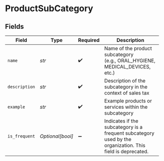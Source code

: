 # ProductSubCategory


## Fields

| Field                                                                                                      | Type                                                                                                       | Required                                                                                                   | Description                                                                                                |
| ---------------------------------------------------------------------------------------------------------- | ---------------------------------------------------------------------------------------------------------- | ---------------------------------------------------------------------------------------------------------- | ---------------------------------------------------------------------------------------------------------- |
| `name`                                                                                                     | *str*                                                                                                      | :heavy_check_mark:                                                                                         | Name of the product subcategory<br/>            (e.g., ORAL_HYGIENE, MEDICAL_DEVICES, etc.)                |
| `description`                                                                                              | *str*                                                                                                      | :heavy_check_mark:                                                                                         | Description of the subcategory in the context of sales tax                                                 |
| `example`                                                                                                  | *str*                                                                                                      | :heavy_check_mark:                                                                                         | Example products or services within the subcategory                                                        |
| `is_frequent`                                                                                              | *Optional[bool]*                                                                                           | :heavy_minus_sign:                                                                                         | Indicates if the subcategory is a frequent subcategory used by the organization. This field is deprecated. |